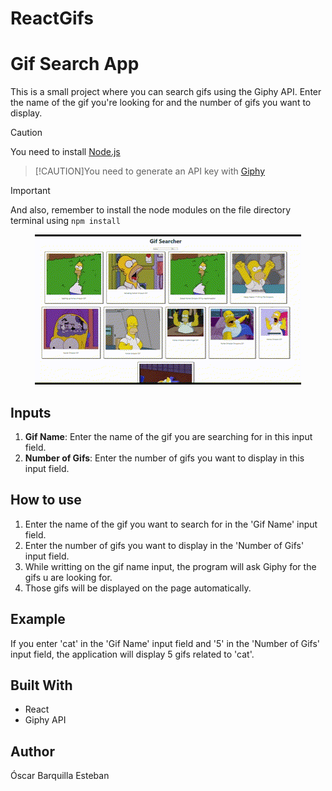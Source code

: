 # ReactGifs
# Gif Search App

 This is a small project where you can search gifs using the Giphy API. Enter the name of the gif you're looking for and the number of gifs you want to display.

> [!CAUTION]
>You need to install [Node.js](https://nodejs.org/en)

> [!CAUTION]You need to generate an API key with  [Giphy](https://developers.giphy.com/)

> [!IMPORTANT]
>  And also, remember to install the node modules on the file directory terminal using  ``` npm install ```



<p align="center">
  <img src="./react-gifs//src/assets/assetsGit/Homer.gif" alt="Homer gifs">
</p>

## Inputs

1. **Gif Name**: Enter the name of the gif you are searching for in this input field.
2. **Number of Gifs**: Enter the number of gifs you want to display in this input field.

## How to use

1. Enter the name of the gif you want to search for in the 'Gif Name' input field.
2. Enter the number of gifs you want to display in the 'Number of Gifs' input field.
3. While writting on the gif name input, the program will ask Giphy for the gifs u are looking for.
4. Those gifs will be displayed on the page automatically.

## Example

If you enter 'cat' in the 'Gif Name' input field and '5' in the 'Number of Gifs' input field, the application will display 5 gifs related to 'cat'.

## Built With

- React
- Giphy API

## Author

Óscar Barquilla Esteban